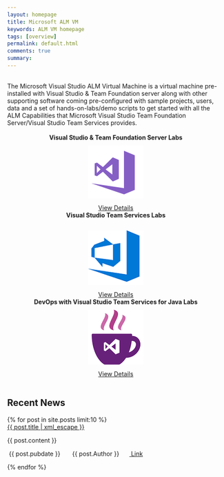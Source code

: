 ```yaml
---
layout: homepage
title: Microsoft ALM VM
keywords: ALM VM homepage
tags: [overview]
permalink: default.html
comments: true
summary: 
---
```

        
 <!--<img src="http://vsalmvm.azurewebsites.net/wp-content/uploads/2015/09/ALM-VM-banner-0915.png" width="760" height="177" />-->

<br>
<span class="introText">
The Microsoft Visual Studio ALM Virtual Machine is a virtual machine pre-installed with Visual Studio & Team Foundation server along with other supporting software coming pre-configured with sample projects, users, data and a set of hands-on-labs/demo scripts to get started with all the ALM Capabilities that Microsoft Visual Studio Team Foundation Server/Visual Studio Team Services provides. 
</span>
<br />
<br />
 
<div class="row">
    <div class="lab-item col-md-4" align="center">
          <span class="headnews"> <b> Visual Studio & Team Foundation Server Labs</b></span><br />
             <a href="labs/tfs"><img style="margin: 10px;" src="images/vside.png"/></a><br />
           <!--span class="mainPageText"> Access the Microsoft ALM VM and TFS Hands-on-Labs</span><br /><br /-->
           <a href="labs/tfs" class="c-glyph"><span class="lab-details">View Details</span></a>
    </div>
    <div class="lab-item col-md-4" align="center">
         <span class="headnews"> <b> Visual Studio Team Services Labs</b></span><br /><br />
        <a href="labs/vsts"><img style="margin: 10px;" src="images/vstslogo.png"/></a><br />
       <!--span class="mainPageText"> Follow the Visual Studio Team Services Hands-on-Labs</span><br /><br /-->
       <a href="labs/vsts" class="c-glyph"><span class="lab-details">View Details</span></a>
    </div>
     <div class="lab-item col-md-4" align="center">
         <span class="headnews"> <b> DevOps with Visual Studio Team Services for Java Labs</b></span><br />
        <a href="labs/java"><img style="margin: 10px;" src="images/java.png"/></a><br />
       <!--span class="mainPageText"> DevOps with Visual Studio Team Services for Java</span><br /><br /-->
       <a href="labs/java" class="c-glyph"><span class="lab-details">View Details</span></a>
    </div>
</div>
 
 <div class="clear"></div>

<br />

<h2> Recent News </h2>
 {% for post in site.posts limit:10 %}
<div class="headline">

<span class="headnews">
<a href="{{ post.pageurl | prepend: site.baseurl| prepend: site.url }}">{{ post.title | xml_escape }}</a>
</span> 
<p>
{{ post.content }}
</p>
<div class="newsitem">
<span class="newsfooter">
<span class="glyphicon glyphicon-time"></span> &nbsp;{{ post.pubdate }}  &nbsp;&nbsp;&nbsp; <span class="glyphicon glyphicon-user"></span> &nbsp; {{ post.Author }}   &nbsp;&nbsp;&nbsp; <span class="glyphicon glyphicon-link"></span>&nbsp;<a href="{{ post.pageurl | prepend: site.baseurl| prepend: site.url }}">   Link</a>
</span>
</div>
</div>

{% endfor %}


 








